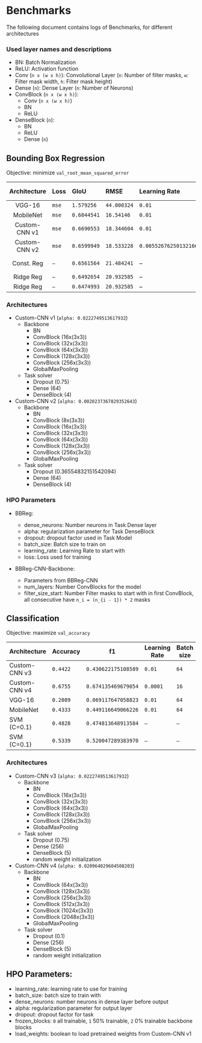 # Benchmarks
The following document contains logs of Benchmarks, for different architectures
### Used layer names and descriptions
- BN: Batch Normalization
- ReLU: Activation function
- Conv (`n x (w x h)`): Convolutional Layer (`n`: Number of filter masks, `w`: Filter mask width, `h`: Filter mask height)
- Dense (`n`): Dense Layer (`n`: Number of Neurons)
- ConvBlock (`n x (w x h)`):
  - Conv (`n x (w x h)`)
  - BN
  - ReLU
- DenseBlock (`n`):
  - BN
  - ReLU
  - Dense (`n`)

## Bounding Box Regression
Objective: minimize `val_root_mean_squared_error`

| Architecture  | Loss  | GIoU        | RMSE        | Learning Rate          | Runtime  | Number Parameters |
|:-------------:|:------|:------------|:------------|:-----------------------|:---------|:------------------|
|    VGG-16     | `mse` | `1.579256`  | `44.000324` | `0.01`                 | `~3:30h` | `14,714,688`      |
|   MobileNet   | `mse` | `0.6044541` | `16.54146`  | `0.01`                 | `~3:30h` | `3,294,982`       |
| Custom-CNN v1 | `mse` | `0.6690553` | `18.344604` | `0.01`                 | `~1:35h` | `411,570`         |
| Custom-CNN v2 | `mse` | `0.6599949` | `18.533228` | `0.005526762501321664` | `~4:20h` | `412,546`         |
|  Const. Reg   | `–`   | `0.6561564` | `21.484241` | –                      | `~1 min` | train sample size |
|   Ridge Reg   | `–`   | `0.6492654` | `20.932585` | –                      | `~1 min` | `100`             |
|   Ridge Reg   | `–`   | `0.6474993` | `20.932585` | –                      | –        | `400`             |

### Architectures
- Custom-CNN v1 (`alpha: 0.0222749513617932`)
  - Backbone
    - BN
    - ConvBlock (16x(3x3))
    - ConvBlock (32x(3x3))
    - ConvBlock (64x(3x3))
    - ConvBlock (128x(3x3))
    - ConvBlock (256x(3x3))
    - GlobalMaxPooling
  - Task solver
    - Dropout (0.75)
    - Dense (64)
    - DenseBlock (4)
- Custom-CNN v2 (`alpha: 0.0020237367829352643`)
  - Backbone
    - BN
    - ConvBlock (8x(3x3))
    - ConvBlock (16x(3x3))
    - ConvBlock (32x(3x3))
    - ConvBlock (64x(3x3))
    - ConvBlock (128x(3x3))
    - ConvBlock (256x(3x3))
    - GlobalMaxPooling
  - Task solver
    - Dropout (0.36554832151542094)
    - Dense (64)
    - DenseBlock (4)


### HPO Parameters
- BBReg:
  - dense_neurons: Number neurons in Task Dense layer
  - alpha: regularization parameter for Task DenseBlock
  - dropout: dropout factor used in Task Model
  - batch_size: Batch size to train on
  - learning_rate: Learning Rate to start with
  - loss: Loss used for training

- BBReg-CNN-Backbone:
  - Parameters from BBReg-CNN
  - num_layers: Number ConvBlocks for the model
  - filter_size_start: Number Filter masks to start with in first ConvBlock, all consecutive have `n_i = (n_{i - 1}) * 2` masks


## Classification
Objective: maximize `val_accuracy`

| Architecture  | Accuracy | f1                  | Learning Rate | Batch size | Runtime | Number Parameters |
|---------------|----------|---------------------|---------------|------------|---------|-------------------|
| Custom-CNN v3 | `0.4422` | `0.430622175108589` | `0.01`        | `64`       | `~2h`   | `462,705`         |
| Custom-CNN v4 | `0.6755` | `0.674135469679054` | `0.0001`      | `16`       | `3:45h` | `25,690,001`      |
| VGG-16        | `0.2089` | `0.069117647058823` | `0.01`        | `64`       | `~4h`   | `14,714,688`      |
| MobileNet     | `0.4333` | `0.449116649066226` | `0.01`        | `64`       | `~4h`   | `3,294,982`       |
| SVM (C=0.1)   | `0.4828` | `0.474813648913584` | `–`           | `–`        | `~1min` | `100`             |
| SVM (C=0.1)   | `0.5339` | `0.520047289383970` | `–`           | `–`        | `~1min` | `400`             |

### Architectures
- Custom-CNN v3 (`alpha: 0.0222749513617932`)
  - Backbone
    - BN
    - ConvBlock (16x(3x3))
    - ConvBlock (32x(3x3))
    - ConvBlock (64x(3x3))
    - ConvBlock (128x(3x3))
    - ConvBlock (256x(3x3))
    - GlobalMaxPooling
  - Task solver
    - Dropout (0.75)
    - Dense (256)
    - DenseBlock (5)
    - random weight initialization
- Custom-CNN v4 (`alpha: 0.020964029604508203`)
  - Backbone
    - BN
    - ConvBlock (64x(3x3))
    - ConvBlock (128x(3x3))
    - ConvBlock (256x(3x3))
    - ConvBlock (512x(3x3))
    - ConvBlock (1024x(3x3))
    - ConvBlock (2048x(3x3))
    - GlobalMaxPooling
  - Task solver
    - Dropout (0.1)
    - Dense (256)
    - DenseBlock (5)
    - random weight initialization


## HPO Parameters:
- learning_rate: learning rate to use for training
- batch_size: batch size to train with
- dense_neurons: number neurons in dense layer before output
- alpha: regularization parameter for output layer
- dropout: dropout factor for task
- frozen_blocks: `0` all trainable, `1` 50% trainable, `2` 0% trainable backbone blocks
- load_weights: boolean to load pretrained weights from Custom-CNN v1
